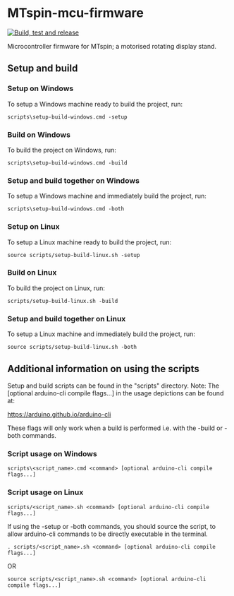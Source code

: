 # MTspin-mcu-firmware

[![Build, test and release](https://github.com/Morgritech/MTspin-mcu-firmware/actions/workflows/build-test-release.yaml/badge.svg)](https://github.com/Morgritech/MTspin-mcu-firmware/actions/workflows/build-test-release.yaml)

Microcontroller firmware for MTspin; a motorised rotating display stand.

## Setup and build

### Setup on Windows

To setup a Windows machine ready to build the project, run:

``` shell
scripts\setup-build-windows.cmd -setup
```

### Build on Windows

To build the project on Windows, run:

``` shell
scripts\setup-build-windows.cmd -build
```

### Setup and build together on Windows

To setup a Windows machine and immediately build the project, run:

``` shell
scripts\setup-build-windows.cmd -both
```

### Setup on Linux

To setup a Linux machine ready to build the project, run:

``` shell
source scripts/setup-build-linux.sh -setup
```

### Build on Linux

To build the project on Linux, run:

``` shell
scripts/setup-build-linux.sh -build
```

### Setup and build together on Linux

To setup a Linux machine and immediately build the project, run:

``` shell
source scripts/setup-build-linux.sh -both
```

## Additional information on using the scripts

Setup and build scripts can be found in the "scripts" directory.
Note:
The [optional arduino-cli compile flags...] in the usage depictions can be found at: 

<https://arduino.github.io/arduino-cli>

These flags will only work when a build is performed i.e. with the -build or -both commands.

### Script usage on Windows

``` shell
scripts\<script_name>.cmd <command> [optional arduino-cli compile flags...]
```

### Script usage on Linux

``` shell
scripts/<script_name>.sh <command> [optional arduino-cli compile flags...]
```

If using the -setup or -both commands, you should source the script, to allow arduino-cli commands to be directly executable in the terminal.

``` shell
. scripts/<script_name>.sh <command> [optional arduino-cli compile flags...]
```

OR

``` shell
source scripts/<script_name>.sh <command> [optional arduino-cli compile flags...]
```
